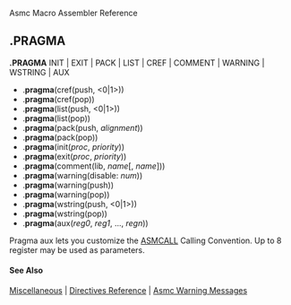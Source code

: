 Asmc Macro Assembler Reference

## .PRAGMA

**.PRAGMA** INIT | EXIT | PACK | LIST | CREF | COMMENT | WARNING | WSTRING | AUX

- .**pragma**(cref(push, <0|1>))
- .**pragma**(cref(pop))
- .**pragma**(list(push, <0|1>))
- .**pragma**(list(pop))
- .**pragma**(pack(push, _alignment_))
- .**pragma**(pack(pop))
- .**pragma**(init(_proc_, _priority_))
- .**pragma**(exit(_proc_, _priority_))
- .**pragma**(comment(lib, _name_[, _name_]))
- .**pragma**(warning(disable: _num_))
- .**pragma**(warning(push))
- .**pragma**(warning(pop))
- .**pragma**(wstring(push, <0|1>))
- .**pragma**(wstring(pop))
- .**pragma**(aux(_reg0_, _reg1_, ..., _regn_))

Pragma aux lets you customize the [ASMCALL](asmcall.md) Calling Convention. Up to 8 register may be used as parameters.

#### See Also

[Miscellaneous](miscellaneous.md) | [Directives Reference](readme.md) | [Asmc Warning Messages](../error/warnings.md)
